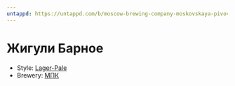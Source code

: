 ```yaml
---
untappd: https://untappd.com/b/moscow-brewing-company-moskovskaya-pivovarennaya-kompaniya-zhiguli-barnoe-zhiguli-barnoe/26210
---
```


# Жигули Барное

- Style: [Lager-Pale](Lager-Pale.md)
- Brewery: [МПК](МПК.md)